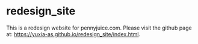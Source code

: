 # redesign_site
This is a redesign website for pennyjuice.com. 
Please visit the github page at: https://yuxia-as.github.io/redesign_site/index.html.
